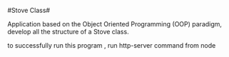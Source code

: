 #Stove Class#

Application based on the Object Oriented Programming (OOP) paradigm, develop all the structure of a Stove class.


to successfully run this program , run http-server command from node
